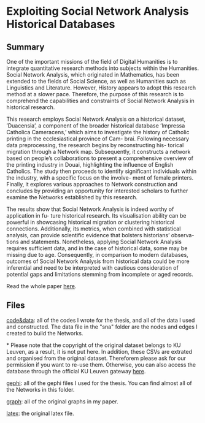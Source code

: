 # Exploiting Social Network Analysis Historical Databases

## Summary
One of the important missions of the field of Digital Humanities is to integrate quantitative research methods into subjects within the Humanities. Social Network Analysis, which originated in Mathematics, has been extended to the fields of Social Science, as well as Humanities such as Linguistics and Literature. However, History appears to adopt this research method at a slower pace. Therefore, the purpose of this research is to comprehend the capabilities and constraints of Social Network Analysis in historical research.

This research employs Social Network Analysis on a historical dataset, ’Duacensia’, a component of the broader historical database ’Impressa Catholica Cameracens,’ which aims to investigate the history of Catholic printing in the ecclesiastical province of Cam- brai. Following necessary data preprocessing, the research begins by reconstructing his- torical migration through a Network map. Subsequently, it constructs a network based on people’s collaborations to present a comprehensive overview of the printing industry in Douai, highlighting the influence of English Catholics. The study then proceeds to identify significant individuals within the industry, with a specific focus on the involve- ment of female printers. Finally, it explores various approaches to Network construction and concludes by providing an opportunity for interested scholars to further examine the Networks established by this research.

The results show that Social Network Analysis is indeed worthy of application in fu- ture historical research. Its visualisation ability can be powerful in showcasing historical migration or clustering historical connections. Additionally, its metrics, when combined with statistical analysis, can provide scientific evidence that bolsters historians’ observa- tions and statements. Nonetheless, applying Social Network Analysis requires sufficient data, and in the case of historical data, some may be missing due to age. Consequently, in comparison to modern databases, outcomes of Social Network Analysis from historical data could be more inferential and need to be interpreted with cautious consideration of potential gaps and limitations stemming from incomplete or aged records.

Read the whole paper [here](https://github.com/dodopianist/Thesis/blob/main/Thesis_Ching-Han.pdf).

## Files
[code&data](https://github.com/dodopianist/Thesis/tree/main/code%26data): all of the codes I wrote for the thesis, and all of the data I used and constructed. The data file in the "sna" folder are the nodes and edges I created to build the Networks.

\* Please note that the copyright of the original dataset belongs to KU Leuven, as a result, it is not put here. In addition, these CSVs are extrated and organised from the original dataset. Thereforem please ask for our permission if you want to re-use them. Otherwise, you can also access the database through the official KU Leuven gateway [here](https://www.arts.kuleuven.be/nieuwetijd/english/odis/ICC_search).

[gephi](https://github.com/dodopianist/Thesis/tree/main/gephi): all of the gephi files I used for the thesis. You can find almost all of the Networks in this folder.

[graph](https://github.com/dodopianist/Thesis/tree/main/graph): all of the original graphs in my paper.

[latex](https://github.com/dodopianist/Thesis/tree/main/latex): the original latex file.
